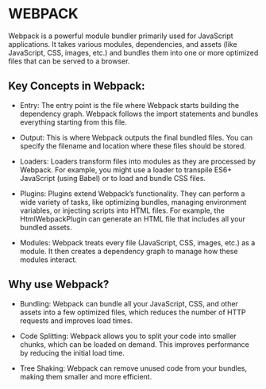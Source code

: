 # WEBPACK

Webpack is a powerful module bundler primarily used for JavaScript applications. It takes various modules, dependencies, and assets (like JavaScript, CSS, images, etc.) and bundles them into one or more optimized files that can be served to a browser.

## Key Concepts in Webpack:

- Entry: The entry point is the file where Webpack starts building the dependency graph. Webpack follows the import statements and bundles everything starting from this file.

- Output: This is where Webpack outputs the final bundled files. You can specify the filename and location where these files should be stored.

- Loaders: Loaders transform files into modules as they are processed by Webpack. For example, you might use a loader to transpile ES6+ JavaScript (using Babel) or to load and bundle CSS files.

- Plugins: Plugins extend Webpack’s functionality. They can perform a wide variety of tasks, like optimizing bundles, managing environment variables, or injecting scripts into HTML files. For example, the HtmlWebpackPlugin can generate an HTML file that includes all your bundled assets.

- Modules: Webpack treats every file (JavaScript, CSS, images, etc.) as a module. It then creates a dependency graph to manage how these modules interact.

## Why use Webpack?

- Bundling: Webpack can bundle all your JavaScript, CSS, and other assets into a few optimized files, which reduces the number of HTTP requests and improves load times.

- Code Splitting: Webpack allows you to split your code into smaller chunks, which can be loaded on demand. This improves performance by reducing the initial load time.

- Tree Shaking: Webpack can remove unused code from your bundles, making them smaller and more efficient.

